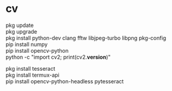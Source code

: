 # cv
pkg update<br/>
pkg upgrade<br/>
pkg install python-dev clang fftw libjpeg-turbo libpng pkg-config<br/>
pip install numpy<br/>
pip install opencv-python<br/>
python -c "import cv2; print(cv2.__version__)"<br/>

pkg install tesseract<br/>
pkg install termux-api<br/>
pip install opencv-python-headless pytesseract
